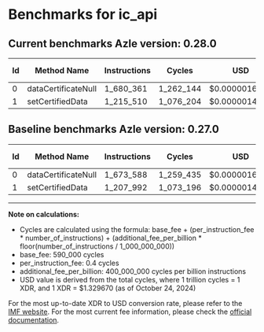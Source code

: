 # Benchmarks for ic_api

## Current benchmarks Azle version: 0.28.0

| Id  | Method Name         | Instructions | Cycles    | USD           | USD/Million Calls | Change                          |
| --- | ------------------- | ------------ | --------- | ------------- | ----------------- | ------------------------------- |
| 0   | dataCertificateNull | 1_680_361    | 1_262_144 | $0.0000016782 | $1.67             | <font color="red">+6_773</font> |
| 1   | setCertifiedData    | 1_215_510    | 1_076_204 | $0.0000014310 | $1.43             | <font color="red">+7_518</font> |

## Baseline benchmarks Azle version: 0.27.0

| Id  | Method Name         | Instructions | Cycles    | USD           | USD/Million Calls |
| --- | ------------------- | ------------ | --------- | ------------- | ----------------- |
| 0   | dataCertificateNull | 1_673_588    | 1_259_435 | $0.0000016746 | $1.67             |
| 1   | setCertifiedData    | 1_207_992    | 1_073_196 | $0.0000014270 | $1.42             |

---

**Note on calculations:**

- Cycles are calculated using the formula: base_fee + (per_instruction_fee \* number_of_instructions) + (additional_fee_per_billion \* floor(number_of_instructions / 1_000_000_000))
- base_fee: 590_000 cycles
- per_instruction_fee: 0.4 cycles
- additional_fee_per_billion: 400_000_000 cycles per billion instructions
- USD value is derived from the total cycles, where 1 trillion cycles = 1 XDR, and 1 XDR = $1.329670 (as of October 24, 2024)

For the most up-to-date XDR to USD conversion rate, please refer to the [IMF website](https://www.imf.org/external/np/fin/data/rms_sdrv.aspx).
For the most current fee information, please check the [official documentation](https://internetcomputer.org/docs/current/developer-docs/gas-cost#execution).
